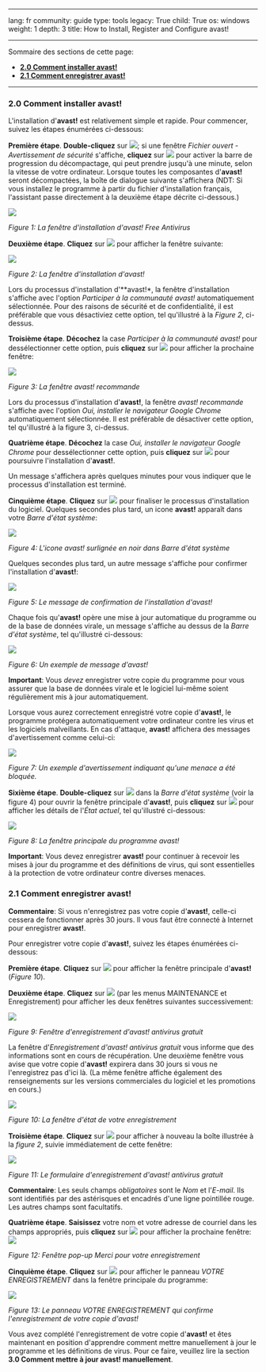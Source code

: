 

---

lang: fr
community: guide
type: tools
legacy: True
child: True
os: windows
weight: 1
depth: 3
title: How to Install, Register and Configure avast!

---

Sommaire des sections de cette page:

- [**2.0 Comment installer avast!**](#2.0)
- [**2.1 Comment enregistrer avast!**](#2.1)

-------

<a name="2.0"></a>
### 2.0 Comment installer avast! ###

L'installation d'**avast!** est relativement simple et rapide. Pour commencer, suivez les étapes énumérées ci-dessous:

**Première étape**. **Double-cliquez** sur ![](/sbox/screen/avast-fr/15.png); si une fenêtre *Fichier ouvert - Avertissement de sécurité* s'affiche, **cliquez** sur ![](/sbox/screen/avast-fr/02.png) pour activer la barre de progression  du décompactage, qui peut prendre jusqu'à une minute, selon la vitesse de votre ordinateur. Lorsque toutes les composantes d'**avast!** seront décompactées, la boîte de dialogue suivante s'affichera (NDT: Si vous installez le programme à partir du fichier d'installation français, l'assistant passe directement à la deuxième étape décrite ci-dessous.)

![](/sbox/screen/avast-fr/04.png)

*Figure 1: La fenêtre d'installation d'avast! Free Antivirus*

**Deuxième étape**. **Cliquez** sur ![](/sbox/screen/avast-fr/05.png) pour afficher la fenêtre suivante:

![](/sbox/screen/avast-fr/06.png)

*Figure 2: La fenêtre d'installation d'avast!*  

Lors du processus d'installation d'**avast!*, la fenêtre d'installation s'affiche avec l'option *Participer à la communauté avast!* automatiquement sélectionnée. Pour des raisons de sécurité et de confidentialité, il est préférable que vous désactiviez cette option, tel qu'illustré à la *Figure 2*, ci-dessus.

**Troisième étape**. **Décochez** la case *Participer à la communauté avast!* pour dessélectionner cette option, puis **cliquez** sur ![](/sbox/screen/avast-fr/05.png) pour afficher la prochaine fenêtre:

![](/sbox/screen/avast-fr/07.png)

*Figure 3: La fenêtre avast! recommande*

Lors du processus d'installation d'**avast!**, la fenêtre *avast! recommande* s'affiche avec l'option *Oui, installer le navigateur Google Chrome* automatiquement sélectionnée. Il est préférable de désactiver cette option, tel qu'illustré à la figure 3, ci-dessus.

**Quatrième étape**. **Décochez** la case *Oui, installer le navigateur Google Chrome* pour dessélectionner cette option, puis **cliquez** sur ![](/sbox/screen/avast-fr/05.png) pour poursuivre l'installation d'**avast!**.

Un message s'affichera après quelques minutes pour vous indiquer que le processus d'installation est terminé.

**Cinquième étape**. **Cliquez** sur ![](/sbox/screen/avast-fr/09.png) pour finaliser le processus d'installation du logiciel. Quelques secondes plus tard, un icone **avast!** apparaît dans votre *Barre d'état système*:

![](/sbox/screen/avast-fr/10.png)

*Figure 4: L'icone avast! surlignée en noir dans Barre d'état système*

Quelques secondes plus tard, un autre message s'affiche pour confirmer l'installation d'**avast!**:

![](/sbox/screen/avast-fr/11.png)

*Figure 5: Le message de confirmation de l'installation d'avast!*

Chaque fois qu'**avast!** opère une mise à jour automatique du programme ou de la base de données virale, un message s'affiche au dessus de la *Barre d'état système*, tel qu'illustré ci-dessous: 

![](/sbox/screen/avast-fr/12.png)

*Figure 6: Un exemple de message d'avast!* 

**Important**: Vous *devez* enregistrer votre copie du programme pour vous assurer que la base de données virale et le logiciel lui-même soient régulièrement mis à jour automatiquement.

Lorsque vous aurez correctement enregistré votre copie d'**avast!**, le programme protégera automatiquement votre ordinateur contre les virus et les logiciels malveillants. En cas d'attaque, **avast!** affichera des messages d'avertissement comme celui-ci: 

![](/sbox/screen/avast-fr/17.png)

*Figure 7: Un exemple d'avertissement indiquant qu'une menace a été bloquée.*

**Sixième étape**. **Double-cliquez** sur ![](/sbox/screen/avast-fr/13.png) dans la  *Barre d'état système* (voir la figure 4) pour ouvrir la fenêtre principale d'**avast!**, puis **cliquez** sur ![](/sbox/screen/avast-fr/14.png) pour afficher les détails de l'*État actuel*, tel qu'illustré ci-dessous: 

![](/sbox/screen/avast-fr/16.png)

*Figure 8: La fenêtre principale du programme avast!*

**Important**: Vous devez enregistrer **avast!** pour continuer à recevoir les mises à jour du programme et des définitions de virus, qui sont essentielles à la protection de votre ordinateur contre diverses menaces.

<a name="2.1"></a>
### 2.1 Comment enregistrer avast! ###

**Commentaire**: Si vous n'enregistrez pas votre copie d'**avast!**, celle-ci cessera de fonctionner après 30 jours. Il vous faut être connecté à Internet pour enregistrer **avast!**.  

Pour enregistrer votre copie d'**avast!**, suivez les étapes énumérées ci-dessous:

**Première étape**. **Cliquez** sur ![](/sbox/screen/avast-fr/20.png) pour afficher la fenêtre principale d'**avast!** (*Figure 10*).

**Deuxième étape**. **Cliquez** sur ![](/sbox/screen/avast-fr/22.png) (par les menus MAINTENANCE et Enregistrement) pour afficher les deux fenêtres suivantes successivement:

![](/sbox/screen/avast-fr/23.png)

*Figure 9: Fenêtre d'enregistrement d'avast! antivirus gratuit*

La fenêtre d'*Enregistrement d'avast! antivirus gratuit* vous informe que des informations sont en cours de récupération. Une deuxième fenêtre vous avise que votre copie d'**avast!** expirera dans 30 jours si vous ne l'enregistrez pas d'ici là. (La même fenêtre affiche également des renseignements sur les versions commerciales du logiciel et les promotions en cours.)

![](/sbox/screen/avast-fr/24.png)

*Figure 10: La fenêtre d'état de votre enregistrement*

**Troisième étape**. **Cliquez** sur ![](/sbox/screen/avast-fr/25.png) pour afficher à nouveau la boîte illustrée à la *figure 2*, suivie immédiatement de cette fenêtre:

![](/sbox/screen/avast-fr/26.png)
  
*Figure 11: Le formulaire d'enregistrement d'avast! antivirus gratuit*

**Commentaire**: Les seuls champs *obligatoires* sont le *Nom* et l'*E-mail*. Ils sont identifiés par des astérisques et encadrés d'une ligne pointillée rouge. Les autres champs sont facultatifs.

**Quatrième étape**. **Saisissez** votre nom et votre adresse de courriel dans les champs appropriés, puis **cliquez** sur ![](/sbox/screen/avast-fr/28.png) pour afficher la prochaine fenêtre:
![](/sbox/screen/avast-fr/29.png)

*Figure 12: Fenêtre pop-up Merci pour votre enregistrement*

**Cinquième étape**. **Cliquez** sur ![](/sbox/screen/avast-en/30.png) pour afficher le panneau *VOTRE ENREGISTREMENT* dans la fenêtre principale du programme:

![](/sbox/screen/avast-fr/31.png)

*Figure 13: Le panneau VOTRE ENREGISTREMENT qui confirme l'enregistrement de votre copie d'avast!*

Vous avez complété l'enregistrement de votre copie d'**avast!** et êtes maintenant en position d'apprendre comment mettre manuellement à jour le programme et les définitions de virus. Pour ce faire, veuillez lire la section **3.0 Comment mettre à jour avast! manuellement**.

